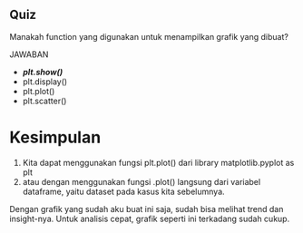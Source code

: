 ## Quiz

Manakah function yang digunakan untuk menampilkan grafik yang dibuat?

JAWABAN

- **_plt.show()_**
- plt.display()
- plt.plot()
- plt.scatter()

# Kesimpulan

1. Kita dapat menggunakan fungsi plt.plot() dari library matplotlib.pyplot as plt
2. atau dengan menggunakan fungsi .plot() langsung dari variabel dataframe, yaitu dataset pada kasus kita sebelumnya.

Dengan grafik yang sudah aku buat ini saja, sudah bisa melihat trend dan insight-nya. Untuk analisis cepat, grafik seperti ini terkadang sudah cukup.
